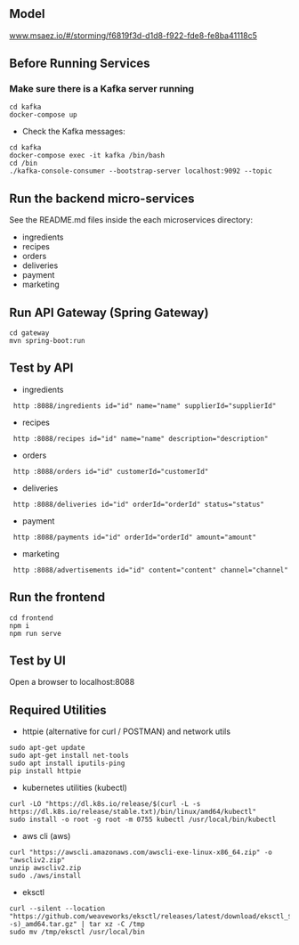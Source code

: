 # 

## Model
www.msaez.io/#/storming/f6819f3d-d1d8-f922-fde8-fe8ba41118c5

## Before Running Services
### Make sure there is a Kafka server running
```
cd kafka
docker-compose up
```
- Check the Kafka messages:
```
cd kafka
docker-compose exec -it kafka /bin/bash
cd /bin
./kafka-console-consumer --bootstrap-server localhost:9092 --topic
```

## Run the backend micro-services
See the README.md files inside the each microservices directory:

- ingredients
- recipes
- orders
- deliveries
- payment
- marketing


## Run API Gateway (Spring Gateway)
```
cd gateway
mvn spring-boot:run
```

## Test by API
- ingredients
```
 http :8088/ingredients id="id" name="name" supplierId="supplierId" 
```
- recipes
```
 http :8088/recipes id="id" name="name" description="description" 
```
- orders
```
 http :8088/orders id="id" customerId="customerId" 
```
- deliveries
```
 http :8088/deliveries id="id" orderId="orderId" status="status" 
```
- payment
```
 http :8088/payments id="id" orderId="orderId" amount="amount" 
```
- marketing
```
 http :8088/advertisements id="id" content="content" channel="channel" 
```


## Run the frontend
```
cd frontend
npm i
npm run serve
```

## Test by UI
Open a browser to localhost:8088

## Required Utilities

- httpie (alternative for curl / POSTMAN) and network utils
```
sudo apt-get update
sudo apt-get install net-tools
sudo apt install iputils-ping
pip install httpie
```

- kubernetes utilities (kubectl)
```
curl -LO "https://dl.k8s.io/release/$(curl -L -s https://dl.k8s.io/release/stable.txt)/bin/linux/amd64/kubectl"
sudo install -o root -g root -m 0755 kubectl /usr/local/bin/kubectl
```

- aws cli (aws)
```
curl "https://awscli.amazonaws.com/awscli-exe-linux-x86_64.zip" -o "awscliv2.zip"
unzip awscliv2.zip
sudo ./aws/install
```

- eksctl 
```
curl --silent --location "https://github.com/weaveworks/eksctl/releases/latest/download/eksctl_$(uname -s)_amd64.tar.gz" | tar xz -C /tmp
sudo mv /tmp/eksctl /usr/local/bin
```

